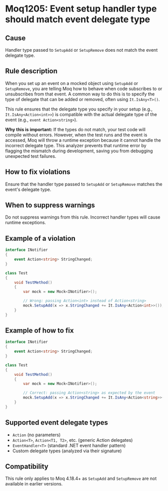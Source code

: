# Moq1205: Event setup handler type should match event delegate type

## Cause

Handler type passed to `SetupAdd` or `SetupRemove` does not match the event delegate type.

## Rule description

When you set up an event on a mocked object using `SetupAdd` or `SetupRemove`, you are telling Moq how to behave when code subscribes to or unsubscribes from that event. A common way to do this is to specify the type of delegate that can be added or removed, often using `It.IsAny<T>()`.

This rule ensures that the delegate type you specify in your setup (e.g., `It.IsAny<Action<int>>`) is compatible with the actual delegate type of the event (e.g., `event Action<string>`).

**Why this is important:** If the types do not match, your test code will compile without errors. However, when the test runs and the event is accessed, Moq will throw a runtime exception because it cannot handle the incorrect delegate type. This analyzer prevents that runtime error by flagging the mismatch during development, saving you from debugging unexpected test failures.

## How to fix violations

Ensure that the handler type passed to `SetupAdd` or `SetupRemove` matches the event's delegate type.

## When to suppress warnings

Do not suppress warnings from this rule. Incorrect handler types will cause runtime exceptions.

## Example of a violation

```csharp
interface INotifier
{
    event Action<string> StringChanged;
}

class Test
{
    void TestMethod()
    {
        var mock = new Mock<INotifier>();

        // Wrong: passing Action<int> instead of Action<string>
        mock.SetupAdd(x => x.StringChanged += It.IsAny<Action<int>>());
    }
}
```

## Example of how to fix

```csharp
interface INotifier
{
    event Action<string> StringChanged;
}

class Test
{
    void TestMethod()
    {
        var mock = new Mock<INotifier>();

        // Correct: passing Action<string> as expected by the event
        mock.SetupAdd(x => x.StringChanged += It.IsAny<Action<string>>());
    }
}
```

## Supported event delegate types

- `Action` (no parameters)
- `Action<T>`, `Action<T1, T2>`, etc. (generic Action delegates)
- `EventHandler<T>` (standard .NET event handler pattern)
- Custom delegate types (analyzed via their signature)

## Compatibility

This rule only applies to Moq 4.18.4+ as `SetupAdd` and `SetupRemove` are not available in earlier versions.

